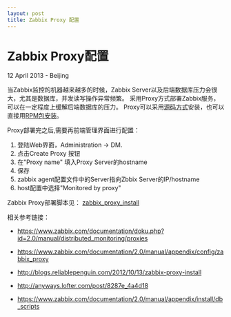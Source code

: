 ```yaml
---
layout: post
title: Zabbix Proxy 配置
---
```


Zabbix Proxy配置
========================
12 April 2013 - Beijing

当Zabbix监控的机器越来越多的时候，Zabbix Server以及后端数据库压力会很大，尤其是数据库，并发读写操作异常频繁。
采用Proxy方式部署Zabbix服务，可以在一定程度上缓解后端数据库的压力。
Proxy可以采用[源码方式](https://www.zabbix.com/documentation/1.8/manual/installation#zabbix_proxy1)安装，也可以直接用[RPM包安装](https://github.com/qinguan/zabbix_configure/blob/master/zabbix_proxy_install.sh)。

Proxy部署完之后,需要再前端管理界面进行配置：
1. 登陆Web界面，Administration -> DM.
2. 点击Create Proxy 按钮
3. 在"Proxy name" 填入Proxy Server的hostname
4. 保存
5. zabbix agent配置文件中的Server指向Zbbix Server的IP/hostname
6. host配置中选择"Monitored by proxy"

Zabbix Proxy部署脚本见： [zabbix_proxy_install](https://github.com/qinguan/zabbix_configure/blob/master/zabbix_proxy_install.sh)
	
相关参考链接：
	
+ <https://www.zabbix.com/documentation/doku.php?id=2.0/manual/distributed_monitoring/proxies>

+ <https://www.zabbix.com/documentation/2.0/manual/appendix/config/zabbix_proxy>
+ <http://blogs.reliablepenguin.com/2012/10/13/zabbix-proxy-install>
+ <http://anyways.lofter.com/post/8287e_4a4d18>
+ <https://www.zabbix.com/documentation/2.0/manual/appendix/install/db_scripts>
	